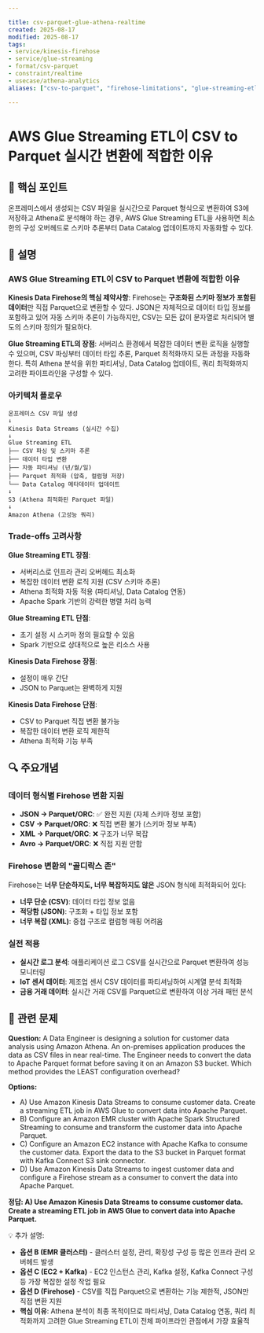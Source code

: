 ```yaml
---

title: csv-parquet-glue-athena-realtime
created: 2025-08-17
modified: 2025-08-17
tags:
- service/kinesis-firehose
- service/glue-streaming
- format/csv-parquet
- constraint/realtime
- usecase/athena-analytics
aliases: ["csv-to-parquet", "firehose-limitations", "glue-streaming-etl"]

---
```


# AWS Glue Streaming ETL이 CSV to Parquet 실시간 변환에 적합한 이유

## 🎯 핵심 포인트

온프레미스에서 생성되는 CSV 파일을 실시간으로 Parquet 형식으로 변환하여 S3에 저장하고 Athena로 분석해야 하는 경우, AWS Glue Streaming ETL을 사용하면 최소한의 구성 오버헤드로 스키마 추론부터 Data Catalog 업데이트까지 자동화할 수 있다.

## 📝 설명

### AWS Glue Streaming ETL이 CSV to Parquet 변환에 적합한 이유

**Kinesis Data Firehose의 핵심 제약사항**: Firehose는 **구조화된 스키마 정보가 포함된 데이터**만 직접 Parquet으로 변환할 수 있다. JSON은 자체적으로 데이터 타입 정보를 포함하고 있어 자동 스키마 추론이 가능하지만, CSV는 모든 값이 문자열로 처리되어 별도의 스키마 정의가 필요하다.

**Glue Streaming ETL의 장점**: 서버리스 환경에서 복잡한 데이터 변환 로직을 실행할 수 있으며, CSV 파싱부터 데이터 타입 추론, Parquet 최적화까지 모든 과정을 자동화한다. 특히 Athena 분석을 위한 파티셔닝, Data Catalog 업데이트, 쿼리 최적화까지 고려한 파이프라인을 구성할 수 있다.

### 아키텍처 플로우

```
온프레미스 CSV 파일 생성
↓
Kinesis Data Streams (실시간 수집)
↓
Glue Streaming ETL
├── CSV 파싱 및 스키마 추론
├── 데이터 타입 변환
├── 자동 파티셔닝 (년/월/일)
├── Parquet 최적화 (압축, 컬럼형 저장)
└── Data Catalog 메타데이터 업데이트
↓
S3 (Athena 최적화된 Parquet 파일)
↓
Amazon Athena (고성능 쿼리)
```

### Trade-offs 고려사항

**Glue Streaming ETL 장점**:
- 서버리스로 인프라 관리 오버헤드 최소화
- 복잡한 데이터 변환 로직 지원 (CSV 스키마 추론)
- Athena 최적화 자동 적용 (파티셔닝, Data Catalog 연동)
- Apache Spark 기반의 강력한 병렬 처리 능력

**Glue Streaming ETL 단점**:
- 초기 설정 시 스키마 정의 필요할 수 있음
- Spark 기반으로 상대적으로 높은 리소스 사용

**Kinesis Data Firehose 장점**:
- 설정이 매우 간단
- JSON to Parquet는 완벽하게 지원

**Kinesis Data Firehose 단점**:
- CSV to Parquet 직접 변환 불가능
- 복잡한 데이터 변환 로직 제한적
- Athena 최적화 기능 부족

## 🔍 주요개념

### 데이터 형식별 Firehose 변환 지원

- **JSON → Parquet/ORC**: ✅ 완전 지원 (자체 스키마 정보 포함)
- **CSV → Parquet/ORC**: ❌ 직접 변환 불가 (스키마 정보 부족)
- **XML → Parquet/ORC**: ❌ 구조가 너무 복잡
- **Avro → Parquet/ORC**: ❌ 직접 지원 안함

### Firehose 변환의 "골디락스 존"

Firehose는 **너무 단순하지도, 너무 복잡하지도 않은** JSON 형식에 최적화되어 있다:
- **너무 단순 (CSV)**: 데이터 타입 정보 없음
- **적당함 (JSON)**: 구조화 + 타입 정보 포함
- **너무 복잡 (XML)**: 중첩 구조로 컬럼형 매핑 어려움

### 실전 적용

- **실시간 로그 분석**: 애플리케이션 로그 CSV를 실시간으로 Parquet 변환하여 성능 모니터링
- **IoT 센서 데이터**: 제조업 센서 CSV 데이터를 파티셔닝하여 시계열 분석 최적화
- **금융 거래 데이터**: 실시간 거래 CSV를 Parquet으로 변환하여 이상 거래 패턴 분석

## 📝 관련 문제

**Question:** A Data Engineer is designing a solution for customer data analysis using Amazon Athena. An on-premises application produces the data as CSV files in near real-time. The Engineer needs to convert the data to Apache Parquet format before saving it on an Amazon S3 bucket. Which method provides the LEAST configuration overhead?

**Options:**

- A) Use Amazon Kinesis Data Streams to consume customer data. Create a streaming ETL job in AWS Glue to convert data into Apache Parquet.
- B) Configure an Amazon EMR cluster with Apache Spark Structured Streaming to consume and transform the customer data into Apache Parquet.
- C) Configure an Amazon EC2 instance with Apache Kafka to consume the customer data. Export the data to the S3 bucket in Parquet format with Kafka Connect S3 sink connector.
- D) Use Amazon Kinesis Data Streams to ingest customer data and configure a Firehose stream as a consumer to convert the data into Apache Parquet.

**정답: A) Use Amazon Kinesis Data Streams to consume customer data. Create a streaming ETL job in AWS Glue to convert data into Apache Parquet.**

💡 추가 설명:

- **옵션 B (EMR 클러스터)** - 클러스터 설정, 관리, 확장성 구성 등 많은 인프라 관리 오버헤드 발생
- **옵션 C (EC2 + Kafka)** - EC2 인스턴스 관리, Kafka 설정, Kafka Connect 구성 등 가장 복잡한 설정 작업 필요
- **옵션 D (Firehose)** - CSV를 직접 Parquet으로 변환하는 기능 제한적, JSON만 직접 변환 지원
- **핵심 이유**: Athena 분석이 최종 목적이므로 파티셔닝, Data Catalog 연동, 쿼리 최적화까지 고려한 Glue Streaming ETL이 전체 파이프라인 관점에서 가장 효율적